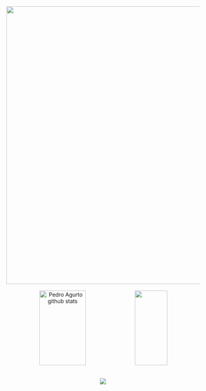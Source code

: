 <div>
</div>  
<div align="center">
  <img width="725em" src="http://github-profile-summary-cards.vercel.app/api/cards/profile-details?username=peteragurto&theme=tokyonight" />
</div>
<br>
<div align="center">  
  <img width="49%" height="195px" src="https://github-readme-stats-nine-xi-71.vercel.app/api?username=peteragurto&show_icons=true&count_private=true&hide_border=true&title_color=02D9F7FF&icon_color=02D9F7FF&text_color=c9d1d9&bg_color=0d1117" alt="Pedro Agurto github stats" /> 
  
  <img width="41%" height="195px" src="https://github-readme-stats-nine-xi-71.vercel.app/api/top-langs/?username=peteragurto&layout=compact&hide_border=true&title_color=02D9F7FF&text_color=02D9F7FF&bg_color=0d1117" />
</div> 
<br>
<p align="center">
  <a href="https://skillicons.dev">
    <img src="https://skillicons.dev/icons?i=java,kotlin,dart,androidstudio,flutter,figma,firebase,git" />
  </a>
</p>


<!--
**peteragurto/peteragurto** is a ✨ _special_ ✨ repository because its `README.md` (this file) appears on your GitHub profile.

Here are some ideas to get you started:

- 🔭 I’m currently working on ...
- 🌱 I’m currently learning ...
- 👯 I’m looking to collaborate on ...
- 🤔 I’m looking for help with ...
- 💬 Ask me about ...
- 📫 How to reach me: ...
- 😄 Pronouns: ...
- ⚡ Fun fact: ...
-->
